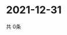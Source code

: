 # 2021-12-31
  共 0条

  <!-- BEGIN -->
  <!-- 最后更新时间Fri Dec 31 2021 18:04:53 GMT+0000 (Coordinated Universal Time) -->
  
  <!-- END -->
  
  